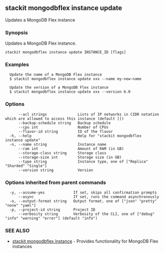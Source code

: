 ## stackit mongodbflex instance update

Updates a MongoDB Flex instance

### Synopsis

Updates a MongoDB Flex instance.

```
stackit mongodbflex instance update INSTANCE_ID [flags]
```

### Examples

```
  Update the name of a MongoDB Flex instance
  $ stackit mongodbflex instance update xxx --name my-new-name

  Update the version of a MongoDB Flex instance
  $ stackit mongodbflex instance update xxx --version 6.0
```

### Options

```
      --acl strings              Lists of IP networks in CIDR notation which are allowed to access this instance (default [])
      --backup-schedule string   Backup schedule
      --cpu int                  Number of CPUs
      --flavor-id string         ID of the flavor
  -h, --help                     Help for "stackit mongodbflex instance update"
  -n, --name string              Instance name
      --ram int                  Amount of RAM (in GB)
      --storage-class string     Storage class
      --storage-size int         Storage size (in GB)
      --type string              Instance type, one of ["Replica" "Sharded" "Single"]
      --version string           Version
```

### Options inherited from parent commands

```
  -y, --assume-yes             If set, skips all confirmation prompts
      --async                  If set, runs the command asynchronously
  -o, --output-format string   Output format, one of ["json" "pretty" "none" "yaml"]
  -p, --project-id string      Project ID
      --verbosity string       Verbosity of the CLI, one of ["debug" "info" "warning" "error"] (default "info")
```

### SEE ALSO

* [stackit mongodbflex instance](./stackit_mongodbflex_instance.md)	 - Provides functionality for MongoDB Flex instances

